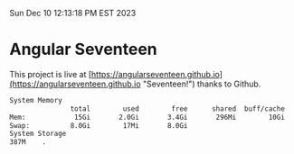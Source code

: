 Sun Dec 10 12:13:18 PM EST 2023

# Angular Seventeen


This project is live at [https://angularseventeen.github.io](https://angularseventeen.github.io "Seventeen!") thanks to Github.

```bash
System Memory
               total        used        free      shared  buff/cache   available
Mem:            15Gi       2.0Gi       3.4Gi       296Mi        10Gi        13Gi
Swap:          8.0Gi        17Mi       8.0Gi
System Storage
387M	.
